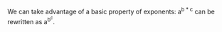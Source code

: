 We can take advantage of a basic property of exponents: a<sup>b * c</sup> can be rewritten as a<sup>b<sup>c</sup></sup>.
